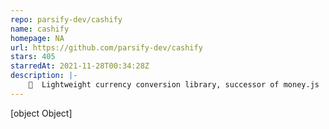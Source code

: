 ```yaml
---
repo: parsify-dev/cashify
name: cashify
homepage: NA
url: https://github.com/parsify-dev/cashify
stars: 405
starredAt: 2021-11-28T00:34:28Z
description: |-
    💸  Lightweight currency conversion library, successor of money.js
---
```


[object Object]
